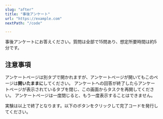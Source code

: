```yaml
---
slug: "after"
title: "事後アンケート"
url: "https://example.com"
nextPath: "/code"

---
```


事後アンケートにお答えください。質問は全部で15問あり、想定所要時間は約5分です。

## 注意事項

アンケートページは別タブで開かれますが、アンケートページが開いてもこのページは**開いたままに**してください。
アンケートへの回答が終了したらアンケートページが表示されているタブを閉じ、この画面からタスクを再開してください。
アンケートページは一度閉じると、もう一度表示することはできません。

実験は以上で終了となります。以下のボタンをクリックして完了コードを発行してください。
